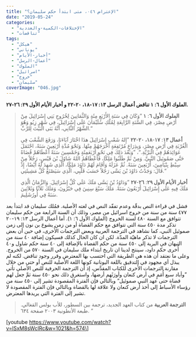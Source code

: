 ```yaml
---
title: "الإعتراض ٠٤٦، متى ابتدأ حكم سليمان؟"
date: "2019-05-24"
categories: 
  - "الإختلافات-الكمية-والعددية"
  - "تناقضات"
tags: 
  - "هيكل"
  - "يوناني"
  - "أخبار-الأيام"
  - "أعمال-الرسل"
  - "الملوك"
  - "اسرائيل"
  - "خروج"
  - "سليمان"
coverImage: "046.jpg"
---
```


**الملوك الأول ٦: ١ تناقض أعمال الرسل ١٣: ١٧-١٨، ٢٠-٢٢ و أخبار الأيام الأول ٢٩: ٢٦-٢٧.**

> **الملوك الأول ٦**: **١** ”وَكَانَ فِي سَنَةِ الأَرْبَعِ مِئَةٍ وَالثَّمَانِينَ لِخُرُوجِ بَنِي إِسْرَائِيلَ مِنْ أَرْضِ مِصْرَ، فِي السَّنَةِ الرَّابِعَةِ لِمُلْكِ سُلَيْمَانَ عَلَى إِسْرَائِيلَ، فِي شَهْرِ زِيُو وَهُوَ الشَّهْرُ الثَّانِي، أَنَّهُ بَنَى الْبَيْتَ لِلرَّبِّ.“
> 
> **أعمال ١٣**: **١٧**\-**١٨، ٢٠**\-**٢٢** ”إِلهُ شَعْبِ إِسْرَائِيلَ هذَا اخْتَارَ آبَاءَنَا، وَرَفَعَ الشَّعْبَ فِي الْغُرْبَةِ فِي أَرْضِ مِصْرَ، وَبِذِرَاعٍ مُرْتَفِعَةٍ أَخْرَجَهُمْ مِنْهَا. وَنَحْوَ مُدَّةِ أَرْبَعِينَ سَنَةً، احْتَمَلَ عَوَائِدَهُمْ فِي الْبَرِّيَّةِ.“، ”وَبَعْدَ ذلِكَ فِي نَحْوِ أَرْبَعَمِئَةٍ وَخَمْسِينَ سَنَةً أَعْطَاهُمْ قُضَاةً حَتَّى صَمُوئِيلَ النَّبِيِّ. وَمِنْ ثَمَّ طَلَبُوا مَلِكًا، فَأَعْطَاهُمُ اللهُ شَاوُلَ بْنَ قَيْسٍ، رَجُلاً مِنْ سِبْطِ بِنْيَامِينَ، أَرْبَعِينَ سَنَةً. ثُمَّ عَزَلَهُ وَأَقَامَ لَهُمْ دَاوُدَ مَلِكًا، الَّذِي شَهِدَ لَهُ أَيْضًا، إِذْ قَالَ: وَجَدْتُ دَاوُدَ بْنَ يَسَّى رَجُلاً حَسَبَ قَلْبِي، الَّذِي سَيَصْنَعُ كُلَّ مَشِيئَتِي.“
> 
> **أخبار الأيام الأول ٢٩**: **٢٦**\-**٢٧** ”وَدَاوُدُ بْنُ يَسَّى مَلَكَ عَلَى كُلِّ إِسْرَائِيلَ. وَالزَّمَانُ الَّذِي مَلَكَ فِيهِ عَلَى إِسْرَائِيلَ أَرْبَعُونَ سَنَةً. مَلَكَ سَبْعَ سِنِينَ فِي حَبْرُونَ، وَمَلَكَ ثَلاَثًا وَثَلاَثِينَ سَنَةً فِي أُورُشَلِيمَ.

فشل في قراءة النص بدقّة وعدم تفقّد النص في لغته الأصلية. فمُلك سليمان قد ابتدأ بعد ٤٧٧ سنة من سنة من خروج اسرائيل من مصر، وذلك أن السنة الرابعة من حكم سليمان تتوافق مع السنة ٤٨٠ لسنة الخروج (الملوك الأول ٦: ١). أما أعمال الرسل ١٣: ١٩-٢٠ تذكر مدة ٤٥٠ سنة التي تتوافق مع حكم القضاة أو من زمن يشوع بن نون إلى زمن صموئيل النبي، كما نشاهد في الترجمة العربية وبعض الترجمات الأُخرى، في حين أن بعض الترجمات لا تذكر ماهيّة المدّة. لكن ان كان الحال كذلك فسيكون إضافة ٤٠ سنة من التيهان في البرية إلى ٤٥٠ سنة من حكم القضاة بالإضافة إلى ٤٠ سنة حكم شاول و٤٠ أُخرى حكم داود، سينتج لدينا ان تاريخ ابتداء ملك سليمان في السنة ٥٧٠ من الخروج. وعلى ما نعتقد أن هذه هي الطريقة التي احتسب بها المعترض وقرر وجود تناقض. لكنه لم يبذل أي مجهود في التدقيق باللغة اليونانية كونها اللغة الأصلية للنص أو حتى من خلال مقارنة الترجمات الأُخرى للكتاب المقدَّس، إذ أن الترجمة الحرفية للنص الأصلي تأتي ”وأباد سبع أُمَمٍ في أرض كنعان وأورَثَهم أرضها، واستغرق ذلك نحو ٤٥٠ سنة ثمَّ جعل لهم قضاة حتى عهد النبي صموئيل“ وبالتالي فإن الفترة المقصودة تشير إلى ٤٥٠ سنة من رؤساء الأسباط إلى أخذ أرض كنعان ولا علاقة لها بالقضاة وبالتالي فإن الفترة المقصودة لا تشير إلى الفترة التي يريدها المعترض.

> **الترجمة العربية** من كتاب العهد الجديد، ترجمة بين السطور، للأب بولس القغالي. طبعة الأنطونية ٢٠٠٣ صفحة ٦٣٤. “

\[youtube https://www.youtube.com/watch?v=lSxM8sWcIRc&w=1021&h=574\]
